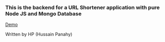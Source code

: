 ### This is the backend for a URL Shortener application with pure Node JS and Mongo Database

[Demo](https://hp-us-front.vercel.app)

Written by HP (Hussain Panahy)